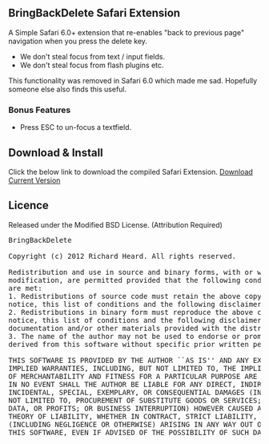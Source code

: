 ## BringBackDelete Safari Extension
A Simple Safari 6.0+ extension that re-enables "back to previous page" navigation when you press the delete key.

* We don't steal focus from text / input fields.
* We don't steal focus from flash plugins etc.

This functionality was removed in Safari 6.0 which made me sad. Hopefully someone else also finds this useful.


### Bonus Features
* Press ESC to un-focus a textfield.


## Download & Install
Click the below link to download the compiled Safari Extension.
[Download Current Version](https://raw.github.com/heardrwt/BringBackDelete/master/BringBackDelete.safariextz)


## Licence
Released under the Modified BSD License. 
(Attribution Required)
<pre>
BringBackDelete

Copyright (c) 2012 Richard Heard. All rights reserved.

Redistribution and use in source and binary forms, with or without
modification, are permitted provided that the following conditions
are met:
1. Redistributions of source code must retain the above copyright
notice, this list of conditions and the following disclaimer.
2. Redistributions in binary form must reproduce the above copyright
notice, this list of conditions and the following disclaimer in the
documentation and/or other materials provided with the distribution.
3. The name of the author may not be used to endorse or promote products
derived from this software without specific prior written permission.

THIS SOFTWARE IS PROVIDED BY THE AUTHOR ``AS IS'' AND ANY EXPRESS OR
IMPLIED WARRANTIES, INCLUDING, BUT NOT LIMITED TO, THE IMPLIED WARRANTIES
OF MERCHANTABILITY AND FITNESS FOR A PARTICULAR PURPOSE ARE DISCLAIMED.
IN NO EVENT SHALL THE AUTHOR BE LIABLE FOR ANY DIRECT, INDIRECT,
INCIDENTAL, SPECIAL, EXEMPLARY, OR CONSEQUENTIAL DAMAGES (INCLUDING, BUT
NOT LIMITED TO, PROCUREMENT OF SUBSTITUTE GOODS OR SERVICES; LOSS OF USE,
DATA, OR PROFITS; OR BUSINESS INTERRUPTION) HOWEVER CAUSED AND ON ANY
THEORY OF LIABILITY, WHETHER IN CONTRACT, STRICT LIABILITY, OR TORT
(INCLUDING NEGLIGENCE OR OTHERWISE) ARISING IN ANY WAY OUT OF THE USE OF
THIS SOFTWARE, EVEN IF ADVISED OF THE POSSIBILITY OF SUCH DAMAGE.
</pre>

